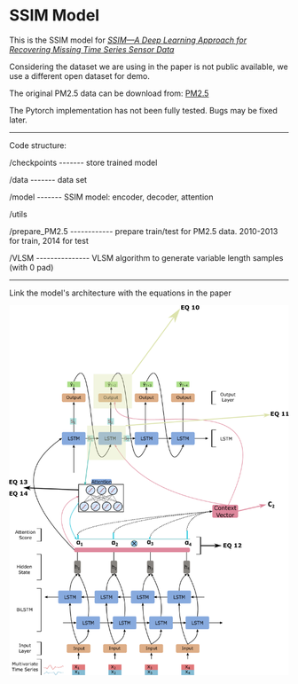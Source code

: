 # SSIM Model

This is the SSIM model for *[SSIM—A Deep Learning Approach for Recovering Missing Time Series Sensor Data](https://ieeexplore.ieee.org/document/8681112)*

Considering the dataset we are using in the paper is not public available, we use a different open dataset for demo. 

The original PM2.5 data can be download from: [PM2.5](https://archive.ics.uci.edu/ml/datasets/Beijing+PM2.5+Data)

The Pytorch implementation has not been fully tested.
Bugs may be fixed later.

***

Code structure:

/checkpoints ------- store trained model

/data        ------- data set

/model       ------- SSIM model: encoder, decoder, attention

/utils

/prepare_PM2.5 ------------ prepare train/test for PM2.5 data. 2010-2013 for train, 2014 for test

/VLSM --------------- VLSM algorithm to generate variable length samples (with 0 pad)

***
Link the model's architecture with the equations in the paper

![Explaination](Model.png "SSIM")
     
